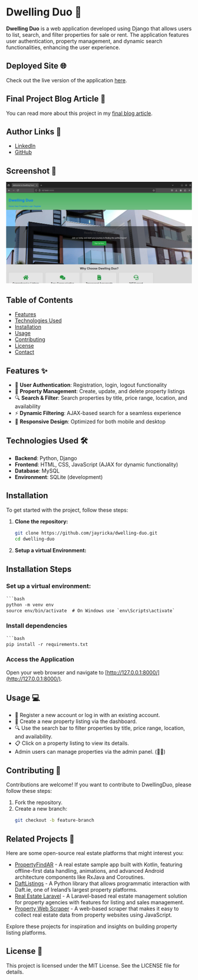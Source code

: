 # Dwelling Duo 🏡

**Dwelling Duo** is a web application developed using Django that allows users to list, search, and filter properties for sale or rent. The application features user authentication, property management, and dynamic search functionalities, enhancing the user experience.

## Deployed Site 🌐
Check out the live version of the application [here](https://youtu.be/TwY8yHKNfnI?si=rBD6gzaAPcplXktA).

## Final Project Blog Article 📝
You can read more about this project in my [final blog article](https://medium.com/@johnrika/my-journey-in-building-dwellingduo-a-property-listing-platform-2d8586abfbfc).

## Author Links 🔗
- [LinkedIn](https://www.linkedin.com/in/john-rika/)
- [GitHub](https://github.com/jayricka)

## Screenshot 📸
![Dwelling Duo Screenshot](assets/homepage-screenshot.png)

## Table of Contents

- [Features](#features)
- [Technologies Used](#technologies-used)
- [Installation](#installation)
- [Usage](#usage)
- [Contributing](#contributing)
- [License](#license)
- [Contact](#contact)

## Features ✨

- 🔐 **User Authentication**: Registration, login, logout functionality
- 🏡 **Property Management**: Create, update, and delete property listings
- 🔍 **Search & Filter**: Search properties by title, price range, location, and availability
- ⚡ **Dynamic Filtering**: AJAX-based search for a seamless experience
- 📱 **Responsive Design**: Optimized for both mobile and desktop

## Technologies Used 🛠️

- **Backend**: Python, Django
- **Frontend**: HTML, CSS, JavaScript (AJAX for dynamic functionality)
- **Database**: MySQL
- **Environment**: SQLite (development)

## Installation

To get started with the project, follow these steps:

1. **Clone the repository:**

   ```bash
   git clone https://github.com/jayricka/dwelling-duo.git
   cd dwelling-duo
2. **Setup a virtual Environment:**

## Installation Steps

### Set up a virtual environment:

    ```bash
    python -m venv env
    source env/bin/activate  # On Windows use `env\Scripts\activate`

### Install dependencies

    ```bash
    pip install -r requirements.txt

### Access the Application

Open your web browser and navigate to [http://127.0.0.1:8000/](http://127.0.0.1:8000/).

## Usage 💻

- 📝 Register a new account or log in with an existing account.
- 🏡 Create a new property listing via the dashboard.
- 🔍 Use the search bar to filter properties by title, price range, location, and availability.
- 📋 Click on a property listing to view its details.
- Admin users can manage properties via the admin panel. (&#x1F469;&#x200D;&#x1F4BC;)

## Contributing 🤝

Contributions are welcome! If you want to contribute to DwellingDuo, please follow these steps:

1. Fork the repository.
2. Create a new branch:
   ```bash
   git checkout -b feature-branch

## Related Projects 🔗

Here are some open-source real estate platforms that might interest you:

- [PropertyFindAR](https://github.com/saurabhbhatia/PropertyFindAR) - A real estate sample app built with Kotlin, featuring offline-first data handling, animations, and advanced Android architecture components like RxJava and Coroutines.
- [DaftListings](https://github.com/AnthonyBloomer/daftlistings) - A Python library that allows programmatic interaction with Daft.ie, one of Ireland’s largest property platforms.
- [Real Estate Laravel](https://github.com/liberu/real-estate-laravel) - A Laravel-based real estate management solution for property agencies with features for listing and sales management.
- [Property Web Scraper](https://github.com/mrkamel/property_web_scraper) - A web-based scraper that makes it easy to collect real estate data from property websites using JavaScript.

Explore these projects for inspiration and insights on building property listing platforms.

## License 📜

This project is licensed under the MIT License. See the LICENSE file for details.
